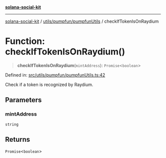 [**solana-social-kit**](../../../../README.md)

***

[solana-social-kit](../../../../README.md) / [utils/pumpfun/pumpfunUtils](../README.md) / checkIfTokenIsOnRaydium

# Function: checkIfTokenIsOnRaydium()

> **checkIfTokenIsOnRaydium**(`mintAddress`): `Promise`\<`boolean`\>

Defined in: [src/utils/pumpfun/pumpfunUtils.ts:42](https://github.com/SendArcade/solana-social-starter/blob/98f94bb63d3814df24512365f6ae706d273e698f/src/utils/pumpfun/pumpfunUtils.ts#L42)

Check if a token is recognized by Raydium.

## Parameters

### mintAddress

`string`

## Returns

`Promise`\<`boolean`\>
